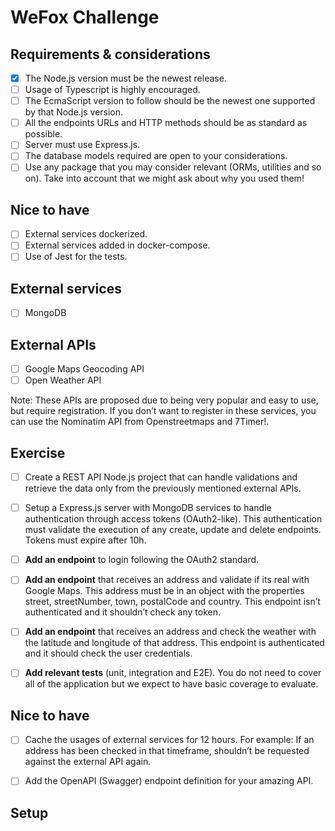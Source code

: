 # WeFox Challenge

## Requirements & considerations

- [x] The Node.js version must be the newest release.
- [ ] Usage of Typescript is highly encouraged.
- [ ] The EcmaScript version to follow should be the newest one supported
by that Node.js version.
- [ ] All the endpoints URLs and HTTP methods should be as standard as
possible.
- [ ] Server must use Express.js.
- [ ] The database models required are open to your considerations.
- [ ] Use any package that you may consider relevant (ORMs, utilities and
so on). Take into account that we might ask about why you used them!

## Nice to have

- [ ] External services dockerized.
- [ ] External services added in docker-compose.
- [ ] Use of Jest for the tests.

## External services

- [ ] MongoDB

## External APIs

- [ ] Google Maps Geocoding API
- [ ] Open Weather API

Note: These APIs are proposed due to being very popular and easy to use, but require
registration. If you don’t want to register in these services, you can use the Nominatim API
from Openstreetmaps and 7Timer!.

## Exercise

- [ ] Create a REST API Node.js project that can handle validations and retrieve the data only
from the previously mentioned external APIs.

- [ ] Setup a Express.js server with MongoDB services to handle authentication through access
tokens (OAuth2-like). This authentication must validate the execution of any create, update
and delete endpoints. Tokens must expire after 10h.

- [ ] **Add an endpoint** to login following the OAuth2 standard.

- [ ] **Add an endpoint** that receives an address and validate if its real with Google Maps. This
address must be in an object with the properties street, streetNumber, town, postalCode and
country. This endpoint isn’t authenticated and it shouldn’t check any token.

- [ ] **Add an endpoint** that receives an address and check the weather with the latitude and
longitude of that address. This endpoint is authenticated and it should check the user
credentials.

- [ ] **Add relevant tests** (unit, integration and E2E). You do not need to cover all of the
application but we expect to have basic coverage to evaluate.


## Nice to have

- [ ] Cache the usages of external services for 12 hours. For example: If an address has
been checked in that timeframe, shouldn’t be requested against the external API again.

- [ ] Add the OpenAPI (Swagger) endpoint definition for your amazing API.

## Setup

